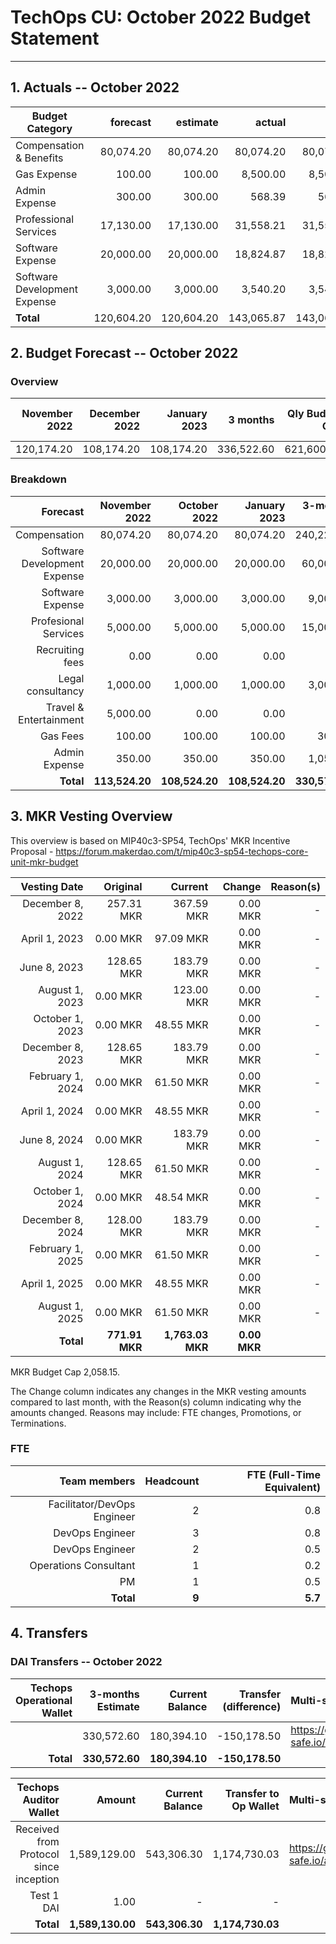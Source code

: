 # TechOps CU: October 2022 Budget Statement

---

## 1. Actuals -- October 2022

| Budget Category               |forecast|estimate|actual|owed|difference|paid|
| --------------------------- | ---------------------------: | ---------------------------: | ---------------------------: | ---------------------------: | ---------------------------: | ---------------------------: |
|Compensation & Benefits| 80,074.20 | 80,074.20 | 80,074.20 | 80,074.20 | 0.00 | 80,074.20 |
|Gas Expense| 100.00 | 100.00 | 8,500.00 | 8,500.00 | 8,400.00 | 8,500.00 |
|Admin Expense| 300.00 | 300.00 | 568.39 | 568.39 | 268.39 | 568.39 |
|Professional Services| 17,130.00 | 17,130.00 | 31,558.21 | 31,558.21 | 14,428.21 | 31,558.21 |
|Software Expense| 20,000.00 | 20,000.00 | 18,824.87 | 18,824.87 | -1,175.13 | 18,824.87 |
|Software Development Expense| 3,000.00 | 3,000.00 | 3,540.20 | 3,540.20 | 540.20 | 3,231.77 |
| **Total** | 120,604.20 | 120,604.20 | 143,065.87 | 143,065.87 | 22,461.67 | 142,757.44 |

## 2. Budget Forecast -- October 2022

### Overview

|November 2022|December 2022|January 2023|3 months|Qly Budget Cap|Monthly Budget Cap|Annual Budget Cap + Buffer|
|------------:|---------:|---------:|-------:|-----------------:|-------------:|-------------------------:|
|120,174.20|108,174.20|108,174.20|336,522.60|621,600.00|207,200.00|2,486,400.00|

### Breakdown
|Forecast|November 2022|October 2022|January 2023|3-months Total|Qly Budget Cap|
|------------:|---------:|---------:|-------:|-----------------:|-------------:|
|Compensation|80,074.20|80,074.20|80,074.20|240,222.60|218,000.00|
|Software Development Expense|20,000.00|20,000.00|20,000.00|60,000.00|171,000.00|
|Software Expense|3,000.00|3,000.00|3,000.00|9,000.00|13,500.00|
|Profesional Services|5,000.00|5,000.00|5,000.00|15,000.00|20,000.00|
|Recruiting fees|0.00|0.00|0.00|0.00|15,000.00|
|Legal consultancy|1,000.00|1,000.00|1,000.00|3,000.00|12,500.00|
|Travel & Entertainment|5,000.00|0.00|0.00|0.00|15,750.00|
|Gas Fees|100.00|100.00|100.00|300.00|-|
|Admin Expense|350.00|350.00|350.00|1,050.00|
|**Total**|**113,524.20**|**108,524.20**|**108,524.20**|**330,572.60**|**453,250.00**|


## 3. MKR Vesting Overview

This overview is based on MIP40c3-SP54, TechOps' MKR Incentive Proposal - https://forum.makerdao.com/t/mip40c3-sp54-techops-core-unit-mkr-budget

|Vesting Date|Original|Current|Change|Reason(s)|
|---------------:|---------:|-------:|-----------------:|-----------------:|
|December 8, 2022|257.31 MKR|367.59 MKR|0.00 MKR|-|
|April 1, 2023|0.00 MKR|97.09 MKR|0.00 MKR|-|
|June 8, 2023|128.65 MKR|183.79 MKR|0.00 MKR|-|
|August 1, 2023|0.00 MKR|123.00 MKR|0.00 MKR|-|
|October 1, 2023|0.00 MKR|48.55 MKR|0.00 MKR|-|
|December 8, 2023|128.65 MKR|183.79 MKR|0.00 MKR|-|
|February 1, 2024|0.00 MKR|61.50 MKR|0.00 MKR|-|
|April 1, 2024|0.00 MKR|48.55 MKR|0.00 MKR|-|
|June 8, 2024|0.00 MKR|183.79 MKR|0.00 MKR|-|
|August 1, 2024|128.65 MKR|61.50 MKR|0.00 MKR|-|
|October 1, 2024|0.00 MKR|48.54 MKR|0.00 MKR|-|
|December 8, 2024|128.00 MKR|183.79 MKR|0.00 MKR|-|
|February 1, 2025|0.00 MKR|61.50 MKR|0.00 MKR|-|
|April 1, 2025|0.00 MKR|48.55 MKR|0.00 MKR|-|
|August 1, 2025|0.00 MKR|61.50 MKR|0.00 MKR|-|
|**Total**|**771.91 MKR**|**1,763.03 MKR**|**0.00 MKR**|

MKR Budget Cap 2,058.15.

The Change column indicates any changes in the MKR vesting amounts compared to last month, with the Reason(s) column indicating why the amounts changed. Reasons may include: FTE changes, Promotions, or Terminations.


### FTE

|Team members|Headcount|FTE (Full-Time Equivalent)|
|---------------:|---------:|---------:|
|Facilitator/DevOps Engineer|2|0.8|
|DevOps Engineer|3|0.8|
|DevOps Engineer|2|0.5|
|Operations Consultant|1|0.2|
|PM|1|0.5|
|**Total**|**9**|**5.7**|

## 4. Transfers

### DAI Transfers -- October 2022

|Techops Operational Wallet|3-months Estimate|Current Balance|Transfer (difference)|Multi-sig Address|
|------------------------------:|---------:|---------:|-------:|:-----------------|
||330,572.60|180,394.10|-150,178.50|https://gnosis-safe.io/app/eth:0x1a3DA79ee7dB30466cA752DE6a75DEf5e635b2f6/balances|
|**Total**|**330,572.60**|**180,394.10**|**-150,178.50**||


|Techops Auditor Wallet|Amount|Current Balance|Transfer to Op Wallet|Multi-sig Address|
|------------------------------:|---------:|---------:|-------:|:-----------------|
|Received from Protocol since inception|1,589,129.00|543,306.30|1,174,730.03|https://gnosis-safe.io/app/eth:0x2dC0420A736D1F40893B9481D8968E4D7424bC0B/balances|
|Test 1 DAI|1.00|-|-||
|**Total**|**1,589,130.00**|**543,306.30**|**1,174,730.03**|
